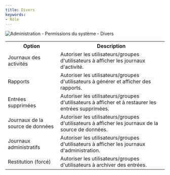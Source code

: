 ```yaml
---
title: Divers
keywords:
- Rôle
---
```

![Administration - Permissions du système - Divers](/img/fr/server/clip8055.png)  

<table>
	<tr>
		<th>
Option 
		</th>
		<th>
Description 
		</th>
	</tr>
	<tr>
		<td>
Journaux des activités 
		</td>
		<td>
Autoriser les utilisateurs/groupes d'utilisateurs à afficher les journaux d'activité. 
		</td>
	</tr>
	<tr>
		<td>
Rapports 
		</td>
		<td>
Autoriser les utilisateurs/groupes d'utilisateurs à générer et afficher des rapports. 
		</td>
	</tr>
	<tr>
		<td>
Entrées supprimées 
		</td>
		<td>
Autoriser les utilisateurs/groupes d'utilisateurs à afficher et à restaurer les entrées supprimées. 
		</td>
	</tr>
	<tr>
		<td>
Journaux de la source de données 
		</td>
		<td>
Autoriser les utilisateurs/groupes d'utilisateurs à afficher les journaux de la source de données. 
		</td>
	</tr>
	<tr>
		<td>
Journaux administratifs 
		</td>
		<td>
Autoriser les utilisateurs/groupes d'utilisateurs à afficher les journaux d'administration. 
		</td>
	</tr>
	<tr>
		<td>
Restitution (forcé) 
		</td>
		<td>
Autoriser les utilisateurs/groupes d'utilisateurs à archiver des entrées. 
		</td>
	</tr>
</table>


